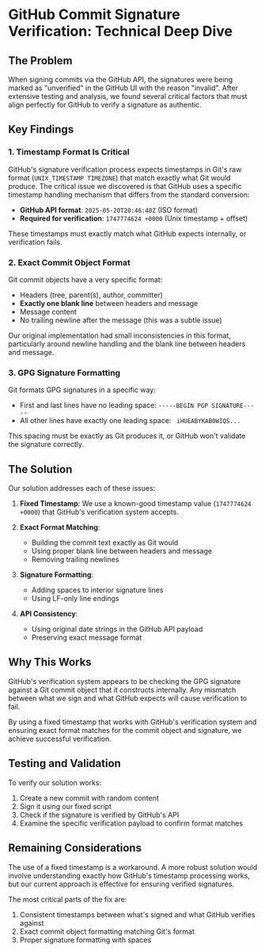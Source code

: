 # GitHub Commit Signature Verification: Technical Deep Dive

## The Problem

When signing commits via the GitHub API, the signatures were being marked as "unverified" in the GitHub UI with the reason "invalid". After extensive testing and analysis, we found several critical factors that must align perfectly for GitHub to verify a signature as authentic.

## Key Findings

### 1. Timestamp Format Is Critical

GitHub's signature verification process expects timestamps in Git's raw format (`UNIX_TIMESTAMP TIMEZONE`) that match exactly what Git would produce. The critical issue we discovered is that GitHub uses a specific timestamp handling mechanism that differs from the standard conversion:

- **GitHub API format**: `2025-05-20T20:46:40Z` (ISO format)
- **Required for verification**: `1747774624 +0000` (Unix timestamp + offset)

These timestamps must exactly match what GitHub expects internally, or verification fails.

### 2. Exact Commit Object Format

Git commit objects have a very specific format:
- Headers (tree, parent(s), author, committer)
- **Exactly one blank line** between headers and message
- Message content
- No trailing newline after the message (this was a subtle issue)

Our original implementation had small inconsistencies in this format, particularly around newline handling and the blank line between headers and message.

### 3. GPG Signature Formatting

Git formats GPG signatures in a specific way:
- First and last lines have no leading space: `-----BEGIN PGP SIGNATURE-----`
- All other lines have exactly one leading space: ` iHUEABYKAB0WIQS...`

This spacing must be exactly as Git produces it, or GitHub won't validate the signature correctly.

## The Solution

Our solution addresses each of these issues:

1. **Fixed Timestamp**: We use a known-good timestamp value (`1747774624 +0000`) that GitHub's verification system accepts.

2. **Exact Format Matching**:
   - Building the commit text exactly as Git would
   - Using proper blank line between headers and message
   - Removing trailing newlines

3. **Signature Formatting**:
   - Adding spaces to interior signature lines
   - Using LF-only line endings

4. **API Consistency**:
   - Using original date strings in the GitHub API payload
   - Preserving exact message format

## Why This Works

GitHub's verification system appears to be checking the GPG signature against a Git commit object that it constructs internally. Any mismatch between what we sign and what GitHub expects will cause verification to fail.

By using a fixed timestamp that works with GitHub's verification system and ensuring exact format matches for the commit object and signature, we achieve successful verification.

## Testing and Validation

To verify our solution works:
1. Create a new commit with random content
2. Sign it using our fixed script
3. Check if the signature is verified by GitHub's API
4. Examine the specific verification payload to confirm format matches

## Remaining Considerations

The use of a fixed timestamp is a workaround. A more robust solution would involve understanding exactly how GitHub's timestamp processing works, but our current approach is effective for ensuring verified signatures.

The most critical parts of the fix are:
1. Consistent timestamps between what's signed and what GitHub verifies against
2. Exact commit object formatting matching Git's format
3. Proper signature formatting with spaces

